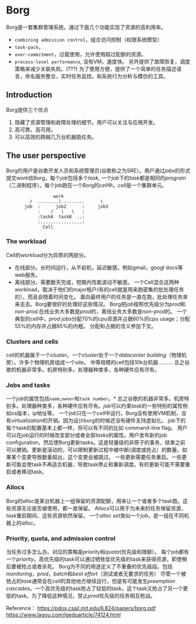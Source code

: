 # Borg
Borg是一套集群管理系统。通过下面几个功能实现了资源的高利用率。
* `combining admission control`，组合访问控制（权限系统模型）
* `task-pack`，
* `over-commitment`，过载使用，允许使用超过配额的资源。
* `process-level performance`, 没有VM，速度快。
另外提供了故障恢复，调度策略来减少关联失败。(???) 
为了使用方便，提供了一个简单的任务描述语言，命名服务整合，实时任务监控。和系统行为分析与模仿的工具。

## Introduction
Borg提供三个优点
1. 隐藏了资源管理和故障处理的细节。用户可以关注与应用开发。
2. 高可靠，高可用。
3. 可以高效的跨越几万台机器跑任务。

## The user perspective
Borg的用户是谷歌开发人员和系统管理员(谷歌称之为SRE）。用户通过*jobs*的形式提交*work*给Borg，每个*job*包括多个*task*,
一个*job*下的*task*都是相同的*program*（二进制程序）。每个job跑在一个Borg的*cell*中。*cell*是一个集群单元。
```
                  work
         /  ........|.........      \
       job  :      job2      :     job3
            :    /   |   \   :
            :taskA  taskB  ..:
            :................:
              Cell
```                          
       
### The workload
Cell的workload分为异质的两部分。
* 在线部分。长时间运行，从不宕机，延迟敏感。例如gmail，googl docs等web服务。
* 离线部分。需要数天完成，短期内性能波动不敏感。
一个Cell混合这两种workload，取决于他们的major租户(有的cell就是用来跑密集的批处理任务的），而且会随着时间变化。
面向最终用户的任务是一直在跑，批处理任务来来去去。Borg要很好的处理好这些情况。
Borg把*job*按照优先级分为*prod*和*non-prod*.在线业务大多数是*prod*的，离线业务大多数是*non-prod*的。
一个典型的cell中，*prod jobs*分配70%的cpu资源并占据60%的cpu usage；分配55%的内存并占据85%的内粗。
分配和占据的含义参加下文。

### Clusters and cells
cell的机器属于一个*cluster*。一个*cluster*处于一个*datacenter building*（物理机房）。许多个物理机房组成一个*site*。
中等规模的cell包括10k台机器..........
总之谷歌的机器非常多。机房特别多。处理器种类多，各种硬件应有尽有。

### Jobs and tasks
一个*job*的属性包括`name`,`owner`和`task number`。*
总之谷歌的机器非常多。机房特别多。处理器种类多，各种硬件应有尽有。*job*可以约束*task*的一些特别的属性例如os版本，ip地址等。
一个*job*只在一个*cell*中运行。Borg没有使用VM机制，没有*virtualization*的开销。因为设计borg的时候还没有硬件支持虚拟化。
job下的每个task的配置基本上都一样，但可以有不同的比如 command-line flag。
用户可以在*job*运行的时候改变部分或者全部*tasks*的属性。用户发布新的job configuration，然后使Borg更新tasks。这是轻量级的非原子的事务，结束之前可以撤销。更新是滚动的，可以限制更新过程中被中断(调度或抢占）的数量。如果某个变更导致数量超出，这个变更会被跳过。
一些更新需要任务重启。一些更新可能会使task不再适合机器，导致task停止和重新调度。有的更新可能不需要重启或者移动task。
### Allocs
Borg的*alloc*是某台机器上一组保留的资源配额，用来让一个或者多个task跑。这些资源无论是否被使用，都一直保留。
*Allocs*可以用于为未来的任务保留资源，*task*重启期间，这些资源依然保留。
  一个*alloc set*类似一个*job*。是一组在不同机器上的*alloc*。
 
### Priority, quota, and admission control
当任务过多怎么办。对应的策略是*priority*和*quota*(优先级和限额）。
   每个job都有一个*priority*。高优先级的task可以通过牺牲低优先级的task来获得资源，即使稍后要被抢占或者杀死。
Borg为不同的用途定义了不重叠的优先级段。包括*monitoring*，*prod*，*batch*和*best effort*（测试或者无要求的任务）
  尽管一个被抢占的*task*通常会在*cell*的其他地方继续运行，但是有可能发生*preemption cascades*。一个高优先级的task抢占了较低的task，这个task又抢占了另一个更低的task。为了降低这种情况，禁止*prod*优先级的任务相互枪战。
  

Reference：
https://pdos.csail.mit.edu/6.824/papers/borg.pdf
https://www.lagou.com/lgeduarticle/74124.html



